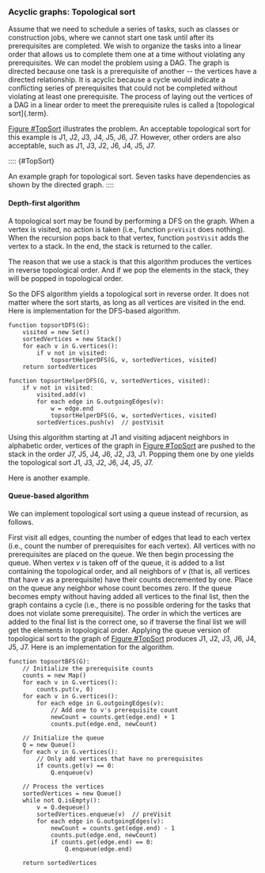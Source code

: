 
### Acyclic graphs: Topological sort

Assume that we need to schedule a series of tasks, such as classes or
construction jobs, where we cannot start one task until after its
prerequisites are completed. We wish to organize the tasks into a linear
order that allows us to complete them one at a time without violating
any prerequisites. We can model the problem using a DAG. The graph is
directed because one task is a prerequisite of another -- the vertices
have a directed relationship. It is acyclic because a cycle would
indicate a conflicting series of prerequisites that could not be
completed without violating at least one prerequisite. The process of
laying out the vertices of a DAG in a linear order to meet the
prerequisite rules is called a [topological sort]{.term}.

[Figure #TopSort](#TopSort) illustrates the
problem. An acceptable topological sort for this example is J1, J2, J3,
J4, J5, J6, J7. However, other orders are also acceptable, such as J1,
J3, J2, J6, J4, J5, J7.

:::: {#TopSort}
<inlineav id="topSortCON" src="Graph/topSortCON.js" name="Graph/topSortCON" static/>

An example graph for topological sort. Seven tasks have dependencies as
shown by the directed graph.
::::

#### Depth-first algorithm

A topological sort may be found by performing a DFS on the graph. When a
vertex is visited, no action is taken (i.e., function `preVisit` does
nothing). When the recursion pops back to that vertex, function
`postVisit` adds the vertex to a stack. In the end, the stack is
returned to the caller.

The reason that we use a stack is that this algorithm produces the
vertices in reverse topological order. And if we pop the elements in the
stack, they will be popped in topological order.

So the DFS algorithm yields a topological sort in reverse order. It does
not matter where the sort starts, as long as all vertices are visited in
the end. Here is implementation for the DFS-based algorithm.

    function topsortDFS(G):
        visited = new Set()
        sortedVertices = new Stack()
        for each v in G.vertices():
            if v not in visited:
                topsortHelperDFS(G, v, sortedVertices, visited)
        return sortedVertices

    function topsortHelperDFS(G, v, sortedVertices, visited):
        if v not in visited:
            visited.add(v)
            for each edge in G.outgoingEdges(v):
                w = edge.end
                topsortHelperDFS(G, w, sortedVertices, visited)
            sortedVertices.push(v)  // postVisit

Using this algorithm starting at J1 and visiting adjacent neighbors in
alphabetic order, vertices of the graph in
[Figure #TopSort](#TopSort) are pushed to the stack
in the order J7, J5, J4, J6, J2, J3, J1. Popping them one by one yields
the topological sort J1, J3, J2, J6, J4, J5, J7.

Here is another example.

<inlineav id="topSortDFSCON" src="Graph/topSortDFSCON.js" name="TopSort Slideshow" links="Graph/topSortDFSCON.css"/>

#### Queue-based algorithm

We can implement topological sort using a queue instead of recursion, as follows.

First visit all edges, counting the number of edges that lead to each
vertex (i.e., count the number of prerequisites for each vertex). All
vertices with no prerequisites are placed on the queue. We then begin
processing the queue. When vertex $v$ is taken off of the queue, it is
added to a list containing the topological order, and all neighbors of
$v$ (that is, all vertices that have $v$ as a prerequisite) have their
counts decremented by one. Place on the queue any neighbor whose count
becomes zero. If the queue becomes empty without having added all
vertices to the final list, then the graph contains a cycle (i.e., there
is no possible ordering for the tasks that does not violate some
prerequisite). The order in which the vertices are added to the final
list is the correct one, so if traverse the final list we will get the
elements in topological order. Applying the queue version of topological
sort to the graph of [Figure #TopSort](#TopSort)
produces J1, J2, J3, J6, J4, J5, J7. Here is an
implementation for the algorithm.

    function topsortBFS(G):
        // Initialize the prerequisite counts
        counts = new Map()
        for each v in G.vertices():
            counts.put(v, 0)
        for each v in G.vertices():
            for each edge in G.outgoingEdges(v):
                // Add one to v's prerequisite count
                newCount = counts.get(edge.end) + 1
                counts.put(edge.end, newCount)

        // Initialize the queue
        Q = new Queue()
        for each v in G.vertices():
            // Only add vertices that have no prerequisites
            if counts.get(v) == 0:
                Q.enqueue(v)

        // Process the vertices
        sortedVertices = new Queue()
        while not Q.isEmpty():
            v = Q.dequeue()
            sortedVertices.enqueue(v)  // preVisit
            for each edge in G.outgoingEdges(v):
                newCount = counts.get(edge.end) - 1
                counts.put(edge.end, newCount)
                if counts.get(edge.end) == 0:
                    Q.enqueue(edge.end)

        return sortedVertices

<inlineav id="topSortQCON" src="Graph/topSortQCON.js" name="topSortQCON Slideshow" links="Graph/topSortQCON.css"/>
